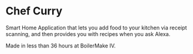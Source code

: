 # Chef Curry
Smart Home Application that lets you add food to your kitchen via receipt scanning, and then provides you with recipes when you ask Alexa.

Made in less than 36 hours at BoilerMake IV.
